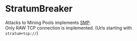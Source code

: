 # StratumBreaker
Attacks to Mining Pools implements [SMP](https://github.com/ctubio/php-proxy-stratum/wiki/Stratum-Mining-Protocol).   
Only RAW TCP connection is implemented. (Urls starting with `stratum+tcp://`)
